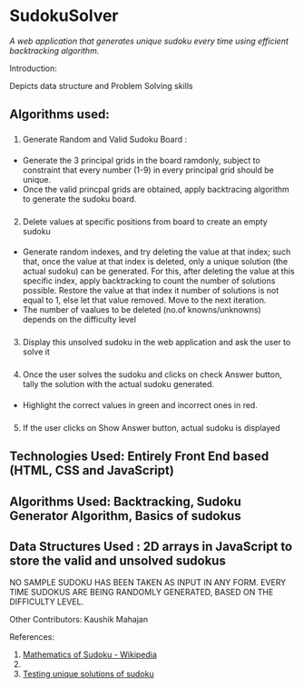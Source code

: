 # SudokuSolver

*A web application that generates unique sudoku every time using efficient backtracking algorithm.*

Introduction:

Depicts data structure and Problem Solving skills

## Algorithms used:

### 
1. Generate Random and Valid Sudoku Board :
#### 
* Generate the 3 principal grids in the board ramdonly, subject to constraint that every number (1-9) in every principal grid should be unique. 
* Once the valid princpal grids are obtained, apply backtracing algorithm to generate the sudoku board.

### 
2. Delete values at specific positions from board to create an empty sudoku
####
* Generate random indexes, and try deleting the value at that index; such that, once the value at that index is deleted, only a unique solution (the actual sudoku) can be generated. For this, after deleting the value at this specific index, apply backtracking to count the number of solutions possible. Restore the value at that index it number of solutions is not equal to 1, else let that value removed. Move to the next iteration.
* The number of vaalues to be deleted (no.of knowns/unknowns) depends on the difficulty level

###
3. Display this unsolved sudoku in the web application and ask the user to solve it

###
4. Once the user solves the sudoku and clicks on check Answer button, tally the solution with the actual sudoku generated.
####
* Highlight the correct values in green and incorrect ones in red.

###
5. If the user clicks on Show Answer button, actual sudoku is displayed

## Technologies Used: Entirely Front End based (HTML, CSS and JavaScript)

## Algorithms Used: Backtracking, Sudoku Generator Algorithm, Basics of sudokus

## Data Structures Used : 2D arrays in JavaScript to store the valid and unsolved sudokus

NO SAMPLE SUDOKU HAS BEEN TAKEN AS INPUT IN ANY FORM. EVERY TIME SUDOKUS ARE BEING RANDOMLY GENERATED, BASED ON THE DIFFICULTY LEVEL.

Other Contributors: Kaushik Mahajan

References:

1. [Mathematics of Sudoku - Wikipedia](https://en.wikipedia.org/wiki/Mathematics_of_Sudoku)
2. 
3. [Testing unique solutions of sudoku](http://www.birot.hu/sudoku.php)
